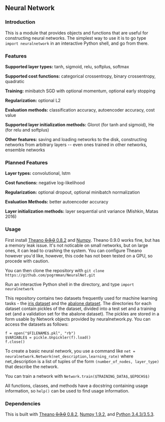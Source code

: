 ## Neural Network

### Introduction
This is a module that provides objects and functions that are useful for
constructing neural networks. The simplest way to use it is to go type 
`import neuralnetwork` in an interactive Python shell, and go from there.

### Features
**Supported layer types:** tanh, sigmoid, relu, softplus, softmax

**Supported cost functions:** categorical crossentropy, binary crossentropy, 
quadratic

**Training:** minibatch SGD with optional momentum, optional early stopping

**Regularization:** optional L2

**Evaluation methods:** classification accuracy, autoencoder accuracy, cost
value

**Supported layer initialization methods:** Glorot (for tanh and sigmoid), He
(for relu and softplus)

**Other features:** saving and loading networks to the disk, constructing
networks from arbitrary layers -- even ones trained in other networks,
ensemble networks

### Planned Features
**Layer types:** convolutional, lstm

**Cost functions:** negative log-likelihood

**Regularization:** optional dropout, optional minibatch normalization

**Evaluation Methods:** better autoencoder accuracy

**Layer initialization methods:** layer sequential unit variance 
(Mishkin, Matas 2016)


### Usage
First install [Theano ~~0.9.0~~ 0.8.2](http://deeplearning.net/software/theano/) and 
[Numpy](http://www.numpy.org/). Theano 0.9.0 works fine, but has a memory leak issue.
It's not noticable on small networks, but on large ones, it can lead to crashing the
system. You can configure Theano however you'd like, however, this code has not been
tested on a GPU, so procede with caution. 

You can then clone the repository with 
`git clone https://github.com/pogrmman/NeuralNet.git`

Run an interactive Python shell in the directory, and type 
`import neuralnetwork`

This repository contains two datasets frequently used for machine learning 
tasks - the [iris dataset](https://archive.ics.uci.edu/ml/datasets/iris) and the 
[abalone dataset](https://archive.ics.uci.edu/ml/datasets/abalone). The 
directories for each dataset contain pickles of the dataset, divided into
a test set and a training set (and a validation set for the abalone dataset). 
The pickles are stored in a form usable by Network objects provided by 
neuralnetwork.py. You can access the datasets as follows:
```
f = open("$FILENAME$.pkl", "rb")
$VARIABLE$ = pickle.Unpickler(f).load()
f.close()
```

To create a basic neural network, you use a command like 
`net = neuralnetwork.Network(net_description,learning_rate)` where
net_description is a list of tuples of the form `(number_of_nodes, layer_type)`
that describe the network.

You can train a network with `Network.train($TRAINING_DATA$,$EPOCHS$)`

All functions, classes, and methods have a docstring containing usage
information, so `help()` can be used to find usage information.

### Dependencies
This is built with [Theano ~~0.9.0~~ 0.8.2](http://deeplearning.net/software/theano/),
[Numpy 1.9.2](http://www.numpy.org/), 
and [Python 3.4.3/3.5.3](https://www.python.org/).
